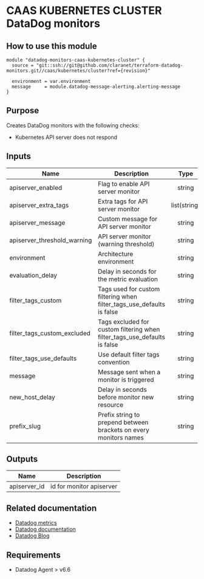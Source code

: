 # CAAS KUBERNETES CLUSTER DataDog monitors

## How to use this module

```
module "datadog-monitors-caas-kubernetes-cluster" {
  source = "git::ssh://git@github.com/claranet/terraform-datadog-monitors.git//caas/kubernetes/cluster?ref={revision}"

  environment = var.environment
  message     = module.datadog-message-alerting.alerting-message
}

```

## Purpose

Creates DataDog monitors with the following checks:

- Kubernetes API server does not respond

## Inputs

| Name | Description | Type | Default | Required |
|------|-------------|:----:|:-----:|:-----:|
| apiserver\_enabled | Flag to enable API server monitor | string | `"true"` | no |
| apiserver\_extra\_tags | Extra tags for API server monitor | list(string) | `[]` | no |
| apiserver\_message | Custom message for API server monitor | string | `""` | no |
| apiserver\_threshold\_warning | API server monitor (warning threshold) | string | `"3"` | no |
| environment | Architecture environment | string | n/a | yes |
| evaluation\_delay | Delay in seconds for the metric evaluation | string | `"15"` | no |
| filter\_tags\_custom | Tags used for custom filtering when filter_tags_use_defaults is false | string | `"*"` | no |
| filter\_tags\_custom\_excluded | Tags excluded for custom filtering when filter_tags_use_defaults is false | string | `""` | no |
| filter\_tags\_use\_defaults | Use default filter tags convention | string | `"true"` | no |
| message | Message sent when a monitor is triggered | string | n/a | yes |
| new\_host\_delay | Delay in seconds before monitor new resource | string | `"300"` | no |
| prefix\_slug | Prefix string to prepend between brackets on every monitors names | string | `""` | no |

## Outputs

| Name | Description |
|------|-------------|
| apiserver\_id | id for monitor apiserver |

## Related documentation

* [Datadog metrics](https://docs.datadoghq.com/agent/kubernetes/metrics/)
* [Datadog documentation](https://docs.datadoghq.com/integrations/kubernetes/)
* [Datadog Blog](https://www.datadoghq.com/blog/monitor-kubernetes-docker/)

## Requirements

* Datadog Agent > v6.6
